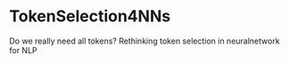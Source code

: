 # TokenSelection4NNs
Do we really need all tokens? Rethinking token selection in neuralnetwork for NLP
